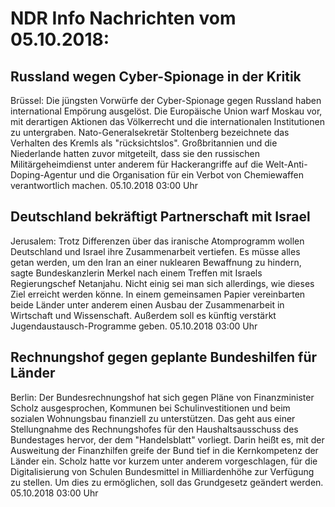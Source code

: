 # NDR Info Nachrichten vom 05.10.2018:


## Russland wegen Cyber-Spionage in der Kritik
Brüssel: Die jüngsten Vorwürfe der Cyber-Spionage gegen Russland haben international Empörung ausgelöst. Die Europäische Union warf Moskau vor, mit derartigen Aktionen das Völkerrecht und die internationalen Institutionen zu untergraben. Nato-Generalsekretär Stoltenberg bezeichnete das Verhalten des Kremls als "rücksichtslos". Großbritannien und die Niederlande hatten zuvor mitgeteilt, dass sie den russischen Militärgeheimdienst unter anderem für Hackerangriffe auf die Welt-Anti-Doping-Agentur und die Organisation für ein Verbot von Chemiewaffen verantwortlich machen. 05.10.2018 03:00 Uhr 

## Deutschland bekräftigt Partnerschaft mit Israel
Jerusalem: Trotz Differenzen über das iranische Atomprogramm wollen Deutschland und Israel ihre Zusammenarbeit vertiefen. Es müsse alles getan werden, um den Iran an einer nuklearen Bewaffnung zu hindern, sagte Bundeskanzlerin Merkel nach einem Treffen mit Israels Regierungschef Netanjahu. Nicht einig sei man sich allerdings, wie dieses Ziel erreicht werden könne. In einem gemeinsamen Papier vereinbarten beide Länder unter anderem einen Ausbau der Zusammenarbeit in Wirtschaft und Wissenschaft. Außerdem soll es künftig verstärkt Jugendaustausch-Programme geben. 05.10.2018 03:00 Uhr 

## Rechnungshof gegen geplante Bundeshilfen für Länder
Berlin: Der Bundesrechnungshof hat sich gegen Pläne von Finanzminister Scholz ausgesprochen, Kommunen bei Schulinvestitionen und beim sozialen Wohnungsbau finanziell zu unterstützen. Das geht aus einer Stellungnahme des Rechnungshofes für den Haushaltsausschuss des Bundestages hervor, der dem "Handelsblatt" vorliegt. Darin heißt es, mit der Ausweitung der Finanzhilfen greife der Bund tief in die Kernkompetenz der Länder ein. Scholz hatte vor kurzem unter anderem vorgeschlagen, für die Digitalisierung von Schulen Bundesmittel in Milliardenhöhe zur Verfügung zu stellen. Um dies zu ermöglichen, soll das Grundgesetz geändert werden. 05.10.2018 03:00 Uhr 
